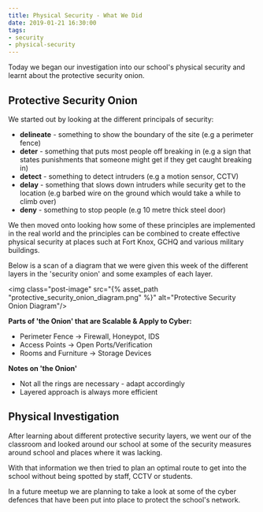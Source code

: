 ```yaml
---
title: Physical Security - What We Did
date: 2019-01-21 16:30:00
tags: 
- security
- physical-security
---
```

Today we began our investigation into our school's physical security and learnt about the protective security onion.

## Protective Security Onion
We started out by looking at the different principals of security:
* **delineate** - something to show the boundary of the site (e.g a perimeter fence)
* **deter** - something that puts most people off breaking in (e.g a sign that states punishments that someone might get if they get caught breaking in)
* **detect** - something to detect intruders (e.g a motion sensor, CCTV)
* **delay** - something that slows down intruders while security get to the location (e.g barbed wire on the ground which would take a while to climb over)
* **deny** - something to stop people (e.g 10 metre thick steel door)

We then moved onto looking how some of these principles are implemented in the real world and the principles can be combined to create effective physical security at places such at Fort Knox, GCHQ and various military buildings.

Below is a scan of a diagram that we were given this week of the different layers in the 'security onion' and some examples of each layer.

<img class="post-image" src="{% asset_path "protective_security_onion_diagram.png" %}" alt="Protective Security Onion Diagram"/>

**Parts of 'the Onion' that are Scalable & Apply to Cyber:**
* Perimeter Fence → Firewall, Honeypot, IDS
* Access Points → Open Ports/Verification
* Rooms and Furniture → Storage Devices

**Notes on 'the Onion'**
* Not all the rings are necessary - adapt accordingly
* Layered approach is always more efficient

## Physical Investigation
After learning about different protective security layers, we went our of the classroom and looked around our school at some of the security measures around school and places where it was lacking.

With that information we then tried to plan an optimal route to get into the school without being spotted by staff, CCTV or students.

In a future meetup we are planning to take a look at some of the cyber defences that have been put into place to protect the school's network.
